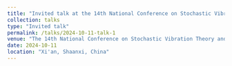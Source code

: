 ```yaml
---
title: "Invited talk at the 14th National Conference on Stochastic Vibration Theory and Application"
collection: talks
type: "Invited talk"
permalink: /talks/2024-10-11-talk-1
venue: "The 14th National Conference on Stochastic Vibration Theory and Application & The 13th National Conference on Stochastic Dynamics"
date: 2024-10-11
location: "Xi'an, Shaanxi, China"
---
```

